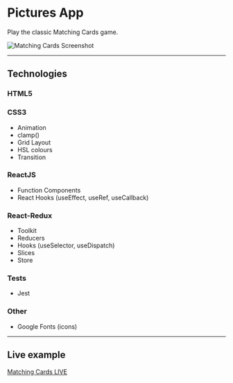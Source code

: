 # Pictures App

Play the classic Matching Cards game.

![Matching Cards Screenshot](https://small-projects.s3.eu-west-2.amazonaws.com/matching_cards/capture.jpg)

---

## Technologies

### HTML5

### CSS3

* Animation
* clamp()
* Grid Layout
* HSL colours
* Transition

### ReactJS

* Function Components
* React Hooks (useEffect, useRef, useCallback)

### React-Redux

* Toolkit
* Reducers
* Hooks (useSelector, useDispatch)
* Slices
* Store

### Tests

* Jest

### Other

* Google Fonts (icons)

---

## Live example

[Matching Cards LIVE](https://react-matching-cards-live-120423.netlify.app/)
